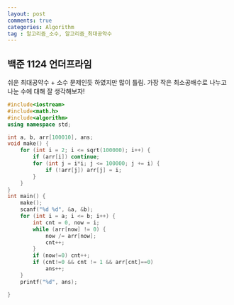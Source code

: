 ```yaml
---
layout: post
comments: true
categories: Algorithm
tag : 알고리즘_소수, 알고리즘_최대공약수
---
```


## 백준 1124 언더프라임

쉬운 최대공약수 + 소수 문제인듯 하였지만 많이 틀림.
가장 작은 최소공배수로 나누고 나눈 수에 대해 잘 생각해보자!

```c++
#include<iostream>
#include<math.h>
#include<algorithm>
using namespace std;

int a, b, arr[100010], ans;
void make() {
	for (int i = 2; i <= sqrt(100000); i++) {
		if (arr[i]) continue;
		for (int j = i*i; j <= 100000; j += i) {
			if (!arr[j]) arr[j] = i;
		}
	}
}
int main() {
	make();
	scanf("%d %d", &a, &b);
	for (int i = a; i <= b; i++) {
		int cnt = 0, now = i;
		while (arr[now] != 0) {
			now /= arr[now];
			cnt++;
		}
		if (now!=0) cnt++;
		if (cnt!=0 && cnt != 1 && arr[cnt]==0) 
			ans++;
	}
	printf("%d", ans);

}
```